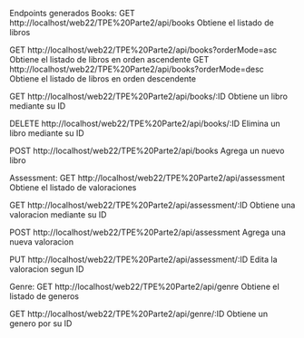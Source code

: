 Endpoints generados
Books:
GET http://localhost/web22/TPE%20Parte2/api/books Obtiene el listado de libros 

GET http://localhost/web22/TPE%20Parte2/api/books?orderMode=asc Obtiene el listado de libros en orden ascendente
GET http://localhost/web22/TPE%20Parte2/api/books?orderMode=desc Obtiene el listado de libros en orden descendente

GET http://localhost/web22/TPE%20Parte2/api/books/:ID Obtiene un libro mediante su ID

DELETE http://localhost/web22/TPE%20Parte2/api/books/:ID Elimina un libro mediante su ID

POST http://localhost/web22/TPE%20Parte2/api/books Agrega un nuevo libro

Assessment:
GET http://localhost/web22/TPE%20Parte2/api/assessment Obtiene el listado de valoraciones

GET http://localhost/web22/TPE%20Parte2/api/assessment/:ID Obtiene una valoracion mediante su ID

POST http://localhost/web22/TPE%20Parte2/api/assessment Agrega una nueva valoracion

PUT http://localhost/web22/TPE%20Parte2/api/assessment/:ID Edita la valoracion segun ID

Genre:
GET http://localhost/web22/TPE%20Parte2/api/genre  Obtiene el listado de generos

GET http://localhost/web22/TPE%20Parte2/api/genre/:ID Obtiene un genero por su ID
